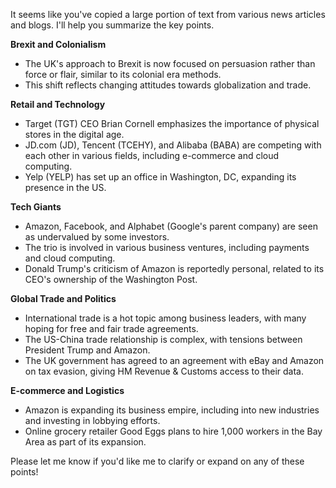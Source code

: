 It seems like you've copied a large portion of text from various news articles and blogs. I'll help you summarize the key points.

**Brexit and Colonialism**

* The UK's approach to Brexit is now focused on persuasion rather than force or flair, similar to its colonial era methods.
* This shift reflects changing attitudes towards globalization and trade.

**Retail and Technology**

* Target (TGT) CEO Brian Cornell emphasizes the importance of physical stores in the digital age.
* JD.com (JD), Tencent (TCEHY), and Alibaba (BABA) are competing with each other in various fields, including e-commerce and cloud computing.
* Yelp (YELP) has set up an office in Washington, DC, expanding its presence in the US.

**Tech Giants**

* Amazon, Facebook, and Alphabet (Google's parent company) are seen as undervalued by some investors.
* The trio is involved in various business ventures, including payments and cloud computing.
* Donald Trump's criticism of Amazon is reportedly personal, related to its CEO's ownership of the Washington Post.

**Global Trade and Politics**

* International trade is a hot topic among business leaders, with many hoping for free and fair trade agreements.
* The US-China trade relationship is complex, with tensions between President Trump and Amazon.
* The UK government has agreed to an agreement with eBay and Amazon on tax evasion, giving HM Revenue & Customs access to their data.

**E-commerce and Logistics**

* Amazon is expanding its business empire, including into new industries and investing in lobbying efforts.
* Online grocery retailer Good Eggs plans to hire 1,000 workers in the Bay Area as part of its expansion.

Please let me know if you'd like me to clarify or expand on any of these points!